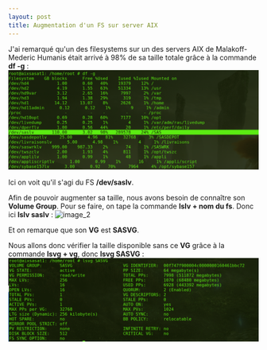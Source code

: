 ```yaml
---
layout: post
title: Augmentation d'un FS sur server AIX
---
```


J'ai remarqué qu'un des filesystems sur un des servers AIX de Malakoff-Mederic Humanis était arrivé à 98% de sa taille totale grâce à la commande __df -g__ :
![image_1](https://github.com/t-benedet/blog/blob/gh-pages/pictures/FS/image1.png?raw=true)

Ici on voit qu'il s'agi du FS __/dev/saslv__.

Afin de pouvoir augmenter sa taille, nous avons besoin de connaître son __Volume Group__. Pour se faire, on tape la commande __lslv + nom du fs__. Donc ici __lslv saslv__ :
![image_2](https://github.com/t-benedet/blog/blob/gh-pages/pictures/FS/image2.png.raw=true)

Et on remarque que son __VG__ est __SASVG__.

Nous allons donc vérifier la taille disponible sans ce __VG__ grâce à la commande __lsvg + vg__, donc __lsvg SASVG__ :
![image_3](https://github.com/t-benedet/blog/blob/gh-pages/pictures/FS/image3.png?raw=true)

